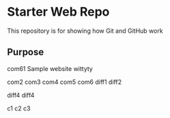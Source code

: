 # Starter Web Repo

This repository is for showing how Git and GitHub work

## Purpose
com61
Sample website wittyty

com2
com3
com4
com5
com6
diff1
diff2

diff4
diff4

c1
c2
c3